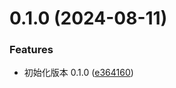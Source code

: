# 0.1.0 (2024-08-11)


### Features

* 初始化版本 0.1.0 ([e364160](https://github.com/yaohaixiao/pagination.js/commit/e364160fb0e2ac9c792d2e3adfa8079f71de29ef))



